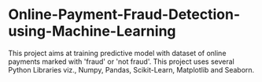# Online-Payment-Fraud-Detection-using-Machine-Learning
This project aims at training predictive model with dataset of online payments marked with 'fraud' or 'not fraud'. This project uses several Python Libraries viz., Numpy, Pandas, Scikit-Learn, Matplotlib and Seaborn. 

